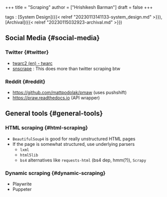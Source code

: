 +++
title = "Scraping"
author = ["Hrishikesh Barman"]
draft = false
+++

tags
: [System Design]({{< relref "20230113141133-system_design.md" >}}),[Archival]({{< relref "20230115032923-archival.md" >}})


## Social Media {#social-media}


### Twitter {#twitter}

-   [twarc2 (en) - twarc](https://twarc-project.readthedocs.io/en/latest/twarc2_en_us/#configure)
-   [snscrape](https://github.com/JustAnotherArchivist/snscrape) : This does more than twitter scraping btw


### Reddit {#reddit}

-   <https://github.com/mattpodolak/pmaw> (uses pushshift)
-   <https://praw.readthedocs.io> (API wrapper)


## General tools {#general-tools}


### HTML scraping {#html-scraping}

-   `BeautifulSoup4` is good for really unstructured HTML pages
-   If the page is somewhat structured, use underlying parsers
    -   `lxml`
    -   `html5lib`
    -   `bs4` alternatives like `requests-html` (bs4 dep, hmm(?)), `Scrapy`


### Dynamic scraping {#dynamic-scraping}

-   Playwrite
-   Puppeter
